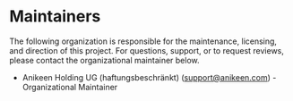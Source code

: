 # Maintainers

The following organization is responsible for the maintenance, licensing, and direction of this project. For questions,
support, or to request reviews, please contact the organizational maintainer below.

- Anikeen Holding UG (haftungsbeschränkt) ([support@anikeen.com](mailto:support@anikeen.com)) - Organizational
  Maintainer
